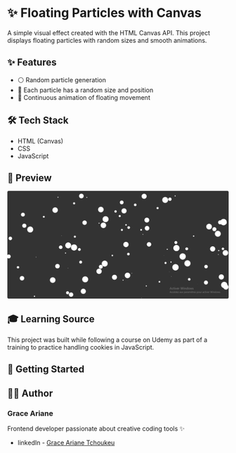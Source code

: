 # ✨ Floating Particles with Canvas

A simple visual effect created with the HTML Canvas API. This project displays floating particles with random sizes and smooth animations.

## ✨ Features

- ⚪ Random particle generation  
- 📏 Each particle has a random size and position  
- 🧭 Continuous animation of floating movement  


## 🛠️ Tech Stack

- HTML (Canvas)  
- CSS  
- JavaScript

## 📸 Preview

![preview](./preview.png)

## 🎓 Learning Source
This project was built while following a course on Udemy as part of a training to practice handling cookies in JavaScript.

## 🚀 Getting Started


## 👨‍💻 Author

### Grace Ariane
Frontend developer passionate about creative coding tools ✨
- linkedIn - [Grace Ariane Tchoukeu](https://www.linkedin.com/in/grace-ariane-tchoukeu)